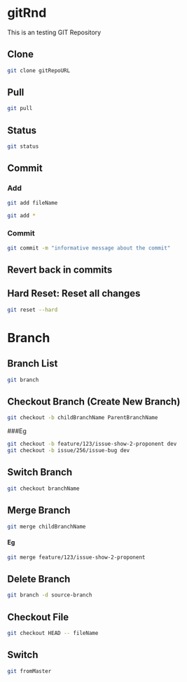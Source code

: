 # gitRnd
This is an testing GIT Repository

## Clone
```bash
git clone gitRepoURL
```

## Pull
```bash
git pull
```

## Status
```bash
git status
```

## Commit
### Add
```bash
git add fileName 
```

```bash
git add *
```

### Commit
```bash
git commit -m "informative message about the commit"
```

## Revert back in commits

## Hard Reset: Reset all changes
```bash
git reset --hard
```

# Branch

## Branch List
```bash
git branch
```

## Checkout Branch (Create New Branch)
```bash
git checkout -b childBranchName ParentBranchName
```
###Eg
```bash
git checkout -b feature/123/issue-show-2-proponent dev
git checkout -b issue/256/issue-bug dev
```

## Switch Branch 
```bash
git checkout branchName
```

## Merge Branch 
```bash
git merge childBranchName
```
#### Eg
```bash
git merge feature/123/issue-show-2-proponent
```

## Delete Branch
```bash
git branch -d source-branch
```

## Checkout File 
```bash
git checkout HEAD -- fileName
```


## Switch
```bash
git fromMaster
```